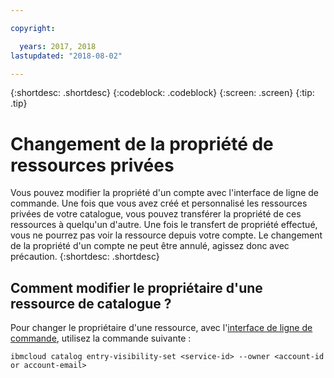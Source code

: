```yaml
---

copyright:

  years: 2017, 2018
lastupdated: "2018-08-02"

---
```


{:shortdesc: .shortdesc}
{:codeblock: .codeblock}
{:screen: .screen}
{:tip: .tip}

# Changement de la propriété de ressources privées

Vous pouvez modifier la propriété d'un compte avec l'interface de ligne de commande. Une fois que vous avez créé et personnalisé les ressources privées de votre catalogue, vous pouvez transférer la propriété de ces ressources à quelqu'un d'autre. Une fois le transfert de propriété effectué, vous ne pourrez pas voir la ressource depuis votre compte. Le changement de la propriété d'un compte ne peut être annulé, agissez donc avec précaution.
{:shortdesc: .shortdesc}

## Comment modifier le propriétaire d'une ressource de catalogue ?

Pour changer le propriétaire d'une ressource, avec l'[interface de ligne de commande](/docs/cli/reference/ibmcloud/bx_cli.html#ibmcloud_commands_settings), utilisez la commande suivante :

`ibmcloud catalog entry-visibility-set <service-id> --owner <account-id or account-email>`
